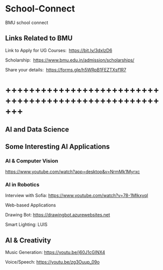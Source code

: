 # School-Connect
BMU school connect

## Links Related to BMU

Link to Apply for UG Courses:
 https://bit.ly/3dxIzD6

Scholarship:
 https://www.bmu.edu.in/admission/scholarships/

Share your details:
 https://forms.gle/h5WRpB1FEZTXsf1R7


# +++++++++++++++++++++++++++++++++++++++++++++++++++++++

## AI and Data Science

## Some Interesting AI Applications

### AI & Computer Vision 
https://www.youtube.com/watch?app=desktop&v=NrmMk1Myrxc

### AI in Robotics
Interview with Sofia: https://www.youtube.com/watch?v=78-1MlkxyqI 

Web-based Applications

Drawing Bot: https://drawingbot.azurewebsites.net

Smart Lighting: LUIS


## AI & Creativity

Music Generation:
https://youtu.be/j60J1cGINX4


Voice/Speech:
https://youtu.be/zg3Ouup_09o


